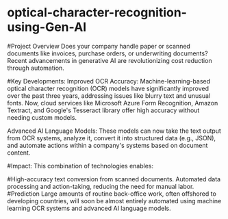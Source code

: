 # optical-character-recognition-using-Gen-AI

#Project Overview
Does your company handle paper or scanned documents like invoices, purchase orders, or underwriting documents? Recent advancements in generative AI are revolutionizing cost reduction through automation.

#Key Developments:
Improved OCR Accuracy: Machine-learning-based optical character recognition (OCR) models have significantly improved over the past three years, addressing issues like blurry text and unusual fonts. Now, cloud services like Microsoft Azure Form Recognition, Amazon Textract, and Google's Tesseract library offer high accuracy without needing custom models.

Advanced AI Language Models: These models can now take the text output from OCR systems, analyze it, convert it into structured data (e.g., JSON), and automate actions within a company's systems based on document content.

#Impact:
This combination of technologies enables:

#High-accuracy text conversion from scanned documents.
Automated data processing and action-taking, reducing the need for manual labor.
#Prediction
Large amounts of routine back-office work, often offshored to developing countries, will soon be almost entirely automated using machine learning OCR systems and advanced AI language models.
